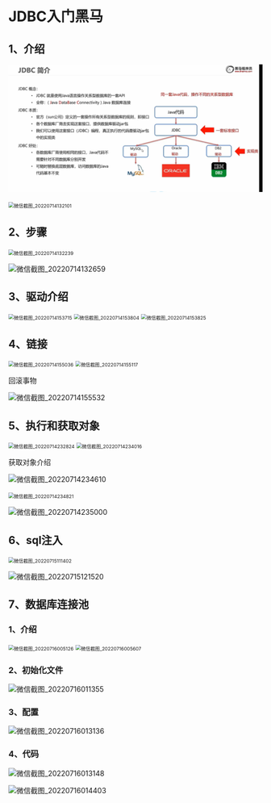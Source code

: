 # JDBC入门黑马

## 1、介绍
![输入图片说明](.idea/image.png)

<img src="C:\Users\waili\Desktop\usual\微信截图\JDBC黑马\微信截图_20220714132101.png" alt="微信截图_20220714132101" style="zoom:67%;" />



## 2、步骤

<img src="C:\Users\waili\Desktop\usual\微信截图\JDBC黑马\微信截图_20220714132239.png" alt="微信截图_20220714132239" style="zoom:67%;" />



![微信截图_20220714132659](C:\Users\waili\Desktop\usual\微信截图\JDBC黑马\微信截图_20220714132659.png)



## 3、驱动介绍

<img src="C:\Users\waili\Desktop\usual\微信截图\JDBC黑马\微信截图_20220714153715.png" alt="微信截图_20220714153715" style="zoom:67%;" />

<img src="C:\Users\waili\Desktop\usual\微信截图\JDBC黑马\微信截图_20220714153804.png" alt="微信截图_20220714153804" style="zoom: 67%;" />

<img src="C:\Users\waili\Desktop\usual\微信截图\JDBC黑马\微信截图_20220714153825.png" alt="微信截图_20220714153825" style="zoom:67%;" />



## 4、链接

<img src="C:\Users\waili\Desktop\usual\微信截图\JDBC黑马\微信截图_20220714155036.png" alt="微信截图_20220714155036" style="zoom:67%;" />

<img src="C:\Users\waili\Desktop\usual\微信截图\JDBC黑马\微信截图_20220714155117.png" alt="微信截图_20220714155117" style="zoom:67%;" />

回滚事物

![微信截图_20220714155532](C:\Users\waili\Desktop\usual\微信截图\JDBC黑马\微信截图_20220714155532.png)



## 5、执行和获取对象

<img src="C:\Users\waili\Desktop\usual\微信截图\JDBC黑马\微信截图_20220714232824.png" alt="微信截图_20220714232824" style="zoom:67%;" />

<img src="C:\Users\waili\Desktop\usual\微信截图\JDBC黑马\微信截图_20220714234016.png" alt="微信截图_20220714234016" style="zoom:67%;" />



获取对象介绍

![微信截图_20220714234610](C:\Users\waili\Desktop\usual\微信截图\JDBC黑马\微信截图_20220714234610.png)

<img src="C:\Users\waili\Desktop\usual\微信截图\JDBC黑马\微信截图_20220714234821.png" alt="微信截图_20220714234821" style="zoom:67%;" />

![微信截图_20220714235000](C:\Users\waili\Desktop\usual\微信截图\JDBC黑马\微信截图_20220714235000.png)



## 6、sql注入

<img src="C:\Users\waili\Desktop\usual\微信截图\JDBC黑马\微信截图_20220715111402.png" alt="微信截图_20220715111402" style="zoom:67%;" />

![微信截图_20220715121520](C:\Users\waili\Desktop\usual\微信截图\JDBC黑马\微信截图_20220715121520.png)





## 7、数据库连接池

### 1、介绍

<img src="C:\Users\waili\Desktop\usual\微信截图\JDBC黑马\微信截图_20220716005126.png" alt="微信截图_20220716005126" style="zoom:67%;" />

<img src="C:\Users\waili\Desktop\usual\微信截图\JDBC黑马\微信截图_20220716005607.png" alt="微信截图_20220716005607" style="zoom: 67%;" />



### 2、初始化文件

![微信截图_20220716011355](C:\Users\waili\Desktop\usual\微信截图\JDBC黑马\微信截图_20220716011355.png)

### 3、配置

![微信截图_20220716013136](C:\Users\waili\Desktop\usual\微信截图\JDBC黑马\微信截图_20220716013136.png)

### 4、代码

![微信截图_20220716013148](C:\Users\waili\Desktop\usual\微信截图\JDBC黑马\微信截图_20220716013148.png)

![微信截图_20220716014403](C:\Users\waili\Desktop\usual\微信截图\JDBC黑马\微信截图_20220716014403.png)
